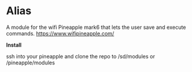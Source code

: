 # Alias
A module for the wifi Pineapple mark6 that lets the user save and execute commands.
https://www.wifipineapple.com/

<strong> Install </strong>
<p>ssh into your pineapple and clone the repo to /sd/modules or /pineapple/modules<p>
